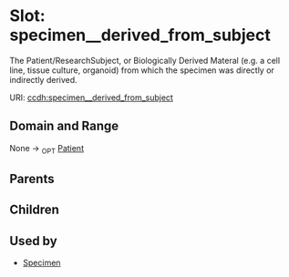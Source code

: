 
# Slot: specimen__derived_from_subject


The Patient/ResearchSubject, or Biologically Derived Materal (e.g. a cell line, tissue culture, organoid) from which the specimen was directly or indirectly derived.

URI: [ccdh:specimen__derived_from_subject](https://example.org/ccdh/specimen__derived_from_subject)


## Domain and Range

None ->  <sub>OPT</sub> [Patient](Patient.md)

## Parents


## Children


## Used by

 * [Specimen](Specimen.md)
